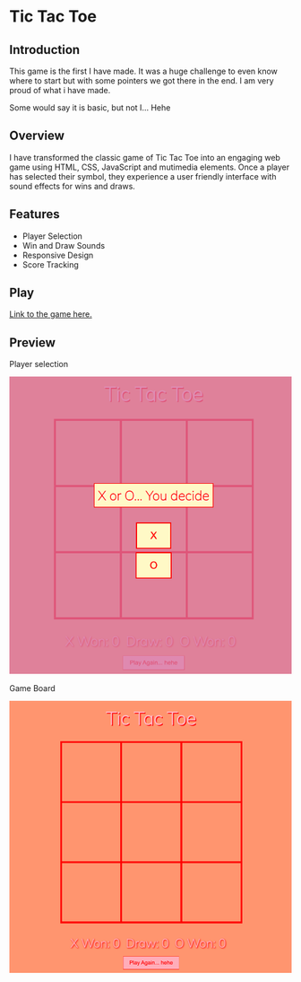 # Tic Tac Toe

## Introduction

 This game is the first I have made. It was a huge challenge to even know where to start but with some pointers we got there in the end. I am very proud of what i have made.

 Some would say it is basic, but not I... Hehe

## Overview

I have transformed the classic game of Tic Tac Toe into an engaging web game using HTML, CSS, JavaScript and mutimedia elements. Once a player has selected their symbol, they experience a user friendly interface with sound effects for wins and draws.

## Features

- Player Selection
- Win and Draw Sounds
- Responsive Design
- Score Tracking

## Play

[Link to the game here.](https://jemmaclark.github.io/SEI-project-1/)

## Preview

Player selection

![Screenshot of the final player selection.](Screen-Shot-2023-09-08-at-10.25.18-am.png)

Game Board

![Screenshot of the game board.](Screen-Shot-2023-09-08-at-10.24.21-am.png)